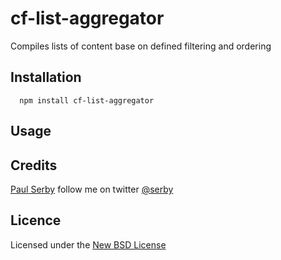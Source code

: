 # cf-list-aggregator

Compiles lists of content base on defined filtering and ordering

## Installation

      npm install cf-list-aggregator

## Usage

## Credits
[Paul Serby](https://github.com/serby/) follow me on twitter [@serby](http://twitter.com/serby)

## Licence
Licensed under the [New BSD License](http://opensource.org/licenses/bsd-license.php)
